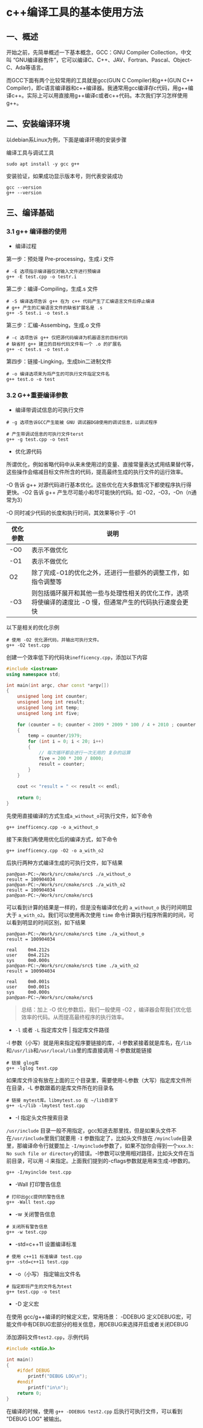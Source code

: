 # c++编译工具的基本使用方法

## 一、概述

开始之前，先简单概述一下基本概念，GCC：GNU Compiler Collection，中文叫 “GNU编译器套件”，它可以编译C、C++、JAV、Fortran、Pascal、Object-C、Ada等语言。

而GCC下面有两个比较常用的工具就是gcc(GUN C Compiler)和g++(GUN C++ Compiler)，即c语言编译器和c++编译器。我通常用gcc编译存c代码，用g++编译c++。实际上可以用直接用g++编译c或者c++代码。本次我们学习怎样使用g++。

## 二、安装编译环境

以debian系Linux为例，下面是编译环境的安装步骤

编译工具与调试工具

```shell
sudo apt install -y gcc g++
```

安装验证，如果成功显示版本号，则代表安装成功

```shell
gcc --version
g++ --version
```

## 三、编译基础

### 3.1 g++ 编译器的使用

- 编译过程

第一步：预处理 Pre-processing，生成.i 文件

```shell
# -E 选项指示编译器仅对输入文件进行预编译
g++ -E test.cpp -o testr.i
```

第二步：编译-Compiling，生成.s 文件

```shell
# -S 编译选项告诉 g++ 在为 c++ 代码产生了汇编语言文件后停止编译
# g++ 产生的汇编语言文件的缺省扩展名是 .s
g++ -S test.i -o test.s
```

第三步：汇编-Assembing，生成.o 文件

```shell
# -c 选项告诉 g++ 仅把源代码编译为机器语言的目标代码
# 缺省时 g++ 建立的目标代码文件有一个 .o 的扩展名
g++ -c test.s -o test.o
```

第四步：链接-Lingking，生成bin二进制文件

```shell
# -o 编译选项来为将产生的可执行文件指定文件名
g++ test.o -o test
```

### 3.2 G++重要编译参数

- 编译带调试信息的可执行文件

```shell
# -g 选项告诉GCC产生能被 GNU 调试器DGB使用的调试信息，以调试程序

# 产生带调试信息的可执行文件terst
g++ -g test.cpp -o test
```

- 优化源代码

所谓优化，例如省略代码中从来未使用过的变量、直接常量表达式用结果替代等，这些操作会缩减目标文件所含的代码，提高最终生成的执行文件的运行效率。

-O 告诉 g++ 对源代码进行基本优化。这些优化在大多数情况下都使程序执行得更快。-O2 告诉 g++ 产生尽可能小和尽可能快的代码。如 -O2，-O3，-On（n通常为3）

-O 同时减少代码的长度和执行时间，其效果等价于 -O1

| 优化参数 |                                                    说明                                                    |
| -------- | ---------------------------------------------------------------------------------------------------------- |
| -O0      | 表示不做优化                                                                                               |
| -O1      | 表示不做优化                                                                                               |
| O2       | 除了完成-O1的优化之外，还进行一些额外的调整工作，如指令调整等                                              |
| -O3      | 则包括循环展开和其他一些与处理性相关的优化工作，选项将使编译的速度比 -O 慢，但通常产生的代码执行速度会更快 |

以下是相关的优化示例

```shell
# 使用 -O2 优化源代码，并输出可执行文件。
g++ -O2 test.cpp
```

创建一个效率低下的代码块`inefficency.cpp`，添加以下内容

```cpp
#include <iostream>
using namespace std;

int main(int argc, char const *argv[])
{
    unsigned long int counter;
    unsigned long int result;
    unsigned long int temp;
    unsigned long int five;
    
    for (counter = 0; counter < 2009 * 2009 * 100 / 4 + 2010 ; counter += (10-6)/4)
    {
        temp = counter/1979;
        for (int i = 0; i < 20; i++)
        {
            // 每次循环都会进行一次无用的 复杂的运算
            five = 200 * 200 / 8000;
            result = counter;
        }
    }
    
    cout << "result = " << result << endl;
    
    return 0;
}
```

先使用直接编译的方式生成`a_without_o`可执行文件，如下命令

```shell
g++ inefficency.cpp -o a_without_o
```

接下来我们再使用优化后的编译方式，如下命令

```text
g++ inefficency.cpp -O2 -o a_with_o2
```

后执行两种方式编译生成的可执行文件，如下结果

```text
pan@pan-PC:~/Work/src/cmake/src$ ./a_without_o 
result = 100904034
pan@pan-PC:~/Work/src/cmake/src$ ./a_with_o2 
result = 100904034
pan@pan-PC:~/Work/src/cmake/src$
```

可以看到计算的结果是一样的，但是没有编译优化的 `a_without_o` 执行时间明显大于 `a_with_o2`。我们可以使用再次使用 `time` 命令计算执行程序所需的时间，可以看到明显的时间区别，如下结果

```text
pan@pan-PC:~/Work/src/cmake/src$ time ./a_without_o 
result = 100904034

real    0m4.212s
user    0m4.212s
sys     0m0.000s
pan@pan-PC:~/Work/src/cmake/src$ time ./a_with_o2 
result = 100904034

real    0m0.001s
user    0m0.001s
sys     0m0.000s
pan@pan-PC:~/Work/src/cmake/src$
```

> 总结：加上 -O 优化参数后，我们一般使用 -O2 ，编译器会帮我们优化低效率的代码。从而提高最终程序的执行效率。

- `-l` 或者 `-L` 指定库文件 | 指定库文件路径

-l 参数（小写）就是用来指定程序要链接的库，-l 参数紧接着就是库名，在`/lib`和`/usr/lib`和`/usr/local/lib`里的库直接调用 -l 参数就能链接

```shell
# 链接 glog库
g++ -lglog test.cpp
```

如果库文件没有放在上面的三个目录里，需要使用-L参数（大写）指定库文件所在目录，-L 参数跟着的是库文件所在的目录名

```shell
# 链接 mytest库。libmytest.so 在 ~/lib目录下
g++ -L~/lib -lmytest test.cpp
```

- -I 指定头文件搜索目录

`/usr/include` 目录一般不用指定，gcc知道去那里找，但是如果头文件不在`/usr/include`里我们就要用 `-I` 参数指定了，比如头文件放在 `/myinclude`目录里，那编译命令行就要加上 `-I/myinclude`参数了，如果不加你会得到一个`xxx.h: No such file or directory`的错误。-I参数可以使用相对路径，比如头文件在当前目录，可以用 -I 来指定。上面我们提到的-cflags参数就是用来生成-I参数的。

```shell
g++ -I/myinclde test.cpp
```

- -Wall 打印警告信息

```shell
# 打印出gcc提供的警告信息
g++ -Wall test.cpp
```

- -w 关闭警告信息

```shell
# 关闭所有警告信息
g++ -w test.cpp
```

- -std=c++11 设置编译标准

```shell
# 使用 c++11 标准编译 test.cpp
g++ -std=c++11 test.cpp
```

- -o（小写） 指定输出文件名

```shell
# 指定即将产生的文件名为test
g++ test.cpp -o test
```

- -D 定义宏

在使用 gcc/g++编译的时候定义宏，常用场景：
-DDEBUG 定义DEBUG宏，可能文件中有DEBUG宏部分的相关信息，用DEBUG来选择开启或者关闭DEBUG

添加源码文件`test2.cpp`，示例代码

```cpp
#include <stdio.h>

int main()
{
    #ifdef DEBUG
        printf("DEBUG LOG\n");
    #endif
        printf("in\n");
    return 0;
}
```

在编译的时候，使用 `g++ -DDEBUG test2.cpp` 后执行可执行文件，可以看到 "DEBUG LOG" 被输出。
